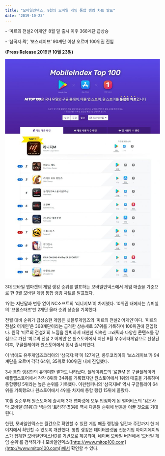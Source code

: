 ```yaml
---
title: "모바일인덱스, 9월의 모바일 게임 통합 랭킹 차트 발표"
date: "2019-10-23"
---
```


\- ‘미르의 전설2 어게인’ 8월 말 출시 이후 368계단 급상승

\- ‘삼국지:략’, ‘보스레이브’ 90계단 이상 오르며 100위권 진입

**(Press Release 2019년 10월 23일)**

![](images/원스토어-참고자료-모바일인덱스-9월의-모바일-게임-통합-랭킹-차트-발표-725x1024.jpg)

3대 모바일 앱마켓의 게임 랭킹 순위를 발표하는 모바일인덱스에서 게임 매출을 기준으로 한 9월 모바일 게임 통합 랭킹 차트를 발표했다.

1위는 지난달과 변동 없이 NC소프트의 ‘리니지M’이 차지했다. 10위권 내에서는 슈퍼셀의 ‘브롤스타즈’만 2계단 올라 순위 상승을 기록했다.

전월 대비 순위가 급상승한 게임은 넷블루게임즈의 ‘미르의 전설2 어게인’이다. ‘미르의 전설2 어게인’은 368계단이라는 급격한 상승세로 37위를 기록하며 100위권에 진입했다. 원작 ‘미르의 전설2’의 느낌을 완벽하게 재현한 익숙한 그래픽과 다양한 콘텐츠를 강점으로 가진 ‘미르의 전설 2 어게인’은 원스토어에서 지난 8월 우수베타게임으로 선정된 이후, 구글플레이와 원스토어에서 동시 출시되었다.

이 밖에도 유주게임즈코리아의 ‘삼국지:략’이 127계단, 룽투코리아의 ‘보스레이브’가 94계단을 오르며 각각 64위, 35위로 100위권 내에 진입했다.

3사 통합 랭킹만의 유의미한 결과도 나타났다. 플레이위드의 ‘로한M’은 구글플레이와 애플앱스토어에서 각각 8위와 34위를 기록했지만 원스토어에서 1위의 매출을 기록하며 통합랭킹 5위라는 높은 순위를 기록했다. 이펀컴퍼니의 ‘삼국지M’ 역시 구글플레이 64위를 기록했으나 원스토어에서 4위를 차지해 통합 랭킹 15위에 올랐다.

10월 중순부터 원스토어에 출시해 3개 앱마켓에 모두 입점하게 된 펄어비스의 ‘검은사막 모바일’(11위)과 넥슨의 ‘트라하’(53위) 역시 다음달 순위에 변동을 이끌 것으로 기대된다.

한편, 모바일인덱스는 월간으로 확인할 수 있던 게임 매출 랭킹을 일간과 주간까지 한 페이지에서 확인할 수 있도록 개편했다. 통합 랭킹은 데이터플랫폼 전문기업 아이지에이웍스가 집계한 모바일인덱스HD를 기반으로 제공되며, 네이버 모바일 버전에서 ‘모바일 게임 순위’를 검색하거나 모바일인덱스([http://www.mitop100.com](http://www.mitop100.com))에서 확인할 수 있다.

